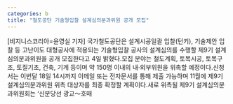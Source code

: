 ```yaml
---
categories: b
title: "철도공단 기술형입찰 설계심의분과위원 공개 모집"
---
```

[비지니스코리아=윤영실 기자] 국가철도공단은 설계시공일괄 입찰(턴키), 기술제안 입찰 등 고난이도 대형공사에 적용되는 기술형입찰 공사의 설계심의를 수행할 제9기 설계심의분과위원을 공개 모집한다고 4일 밝혔다.모집 분야는 철도계획, 토목시공, 토목구조, 토질기초, 건축, 기계 등이며 약 150명 이내의 내·외부위원을 위촉할 예정이다.신청서는 이번달 18일 14시까지 이메일 또는 전자문서를 통해 제출 가능하며 11월에 제9기 설계심의분과위원 위촉 대상자를 최종 확정할 계획이다.새로 위촉될 제9기 설계심의분과위원회는 ‘신분당선 광교～호매